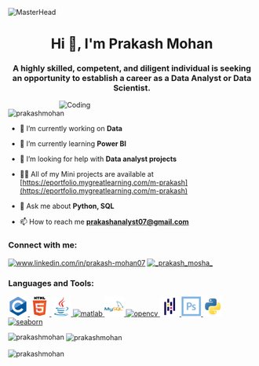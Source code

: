 ![MasterHead](https://storage.googleapis.com/gweb-cloudblog-publish/original_images/DataAnalytics.gif)
<h1 align="center">Hi 👋, I'm Prakash Mohan</h1>
<h3 align="center">A highly skilled, competent, and diligent individual is seeking an opportunity to establish a career as a Data Analyst or Data Scientist.</h3>
<img align="right" alt="Coding" width="400" src="https://tophinhanh.com/wp-content/uploads/2021/12/hinh-lofi-tam-trang-tuyet-dep.gif">

<p align="left"> <img src="https://komarev.com/ghpvc/?username=prakashmohan&label=Profile%20views&color=0e75b6&style=flat" alt="prakashmohan" /> </p>

- 🔭 I’m currently working on **Data**

- 🌱 I’m currently learning **Power BI**

- 🤝 I’m looking for help with **Data analyst projects**

- 👨‍💻 All of my Mini projects are available at [https://eportfolio.mygreatlearning.com/m-prakash](https://eportfolio.mygreatlearning.com/m-prakash)

- 💬 Ask me about **Python, SQL**

- 📫 How to reach me **prakashanalyst07@gmail.com**

<h3 align="left">Connect with me:</h3>
<p align="left">
<a href="https://linkedin.com/in/www.linkedin.com/in/prakash-mohan07" target="blank"><img align="center" src="https://raw.githubusercontent.com/rahuldkjain/github-profile-readme-generator/master/src/images/icons/Social/linked-in-alt.svg" alt="www.linkedin.com/in/prakash-mohan07" height="30" width="40" /></a>
<a href="https://instagram.com/_prakash_mosha_" target="blank"><img align="center" src="https://raw.githubusercontent.com/rahuldkjain/github-profile-readme-generator/master/src/images/icons/Social/instagram.svg" alt="_prakash_mosha_" height="30" width="40" /></a>
</p>

<h3 align="left">Languages and Tools:</h3>
<p align="left"> <a href="https://www.cprogramming.com/" target="_blank" rel="noreferrer"> <img src="https://raw.githubusercontent.com/devicons/devicon/master/icons/c/c-original.svg" alt="c" width="40" height="40"/> </a> <a href="https://www.w3.org/html/" target="_blank" rel="noreferrer"> <img src="https://raw.githubusercontent.com/devicons/devicon/master/icons/html5/html5-original-wordmark.svg" alt="html5" width="40" height="40"/> </a> <a href="https://www.java.com" target="_blank" rel="noreferrer"> <img src="https://raw.githubusercontent.com/devicons/devicon/master/icons/java/java-original.svg" alt="java" width="40" height="40"/> </a> <a href="https://www.mathworks.com/" target="_blank" rel="noreferrer"> <img src="https://upload.wikimedia.org/wikipedia/commons/2/21/Matlab_Logo.png" alt="matlab" width="40" height="40"/> </a> <a href="https://www.mysql.com/" target="_blank" rel="noreferrer"> <img src="https://raw.githubusercontent.com/devicons/devicon/master/icons/mysql/mysql-original-wordmark.svg" alt="mysql" width="40" height="40"/> </a> <a href="https://opencv.org/" target="_blank" rel="noreferrer"> <img src="https://www.vectorlogo.zone/logos/opencv/opencv-icon.svg" alt="opencv" width="40" height="40"/> </a> <a href="https://pandas.pydata.org/" target="_blank" rel="noreferrer"> <img src="https://raw.githubusercontent.com/devicons/devicon/2ae2a900d2f041da66e950e4d48052658d850630/icons/pandas/pandas-original.svg" alt="pandas" width="40" height="40"/> </a> <a href="https://www.photoshop.com/en" target="_blank" rel="noreferrer"> <img src="https://raw.githubusercontent.com/devicons/devicon/master/icons/photoshop/photoshop-line.svg" alt="photoshop" width="40" height="40"/> </a> <a href="https://www.python.org" target="_blank" rel="noreferrer"> <img src="https://raw.githubusercontent.com/devicons/devicon/master/icons/python/python-original.svg" alt="python" width="40" height="40"/> </a> <a href="https://seaborn.pydata.org/" target="_blank" rel="noreferrer"> <img src="https://seaborn.pydata.org/_images/logo-mark-lightbg.svg" alt="seaborn" width="40" height="40"/> </a> </p>

<p><img align="left" src="https://github-readme-stats.vercel.app/api/top-langs?username=prakashmohan&show_icons=true&locale=en&layout=compact" alt="prakashmohan" /></p>

<p>&nbsp;<img align="center" src="https://github-readme-stats.vercel.app/api?username=prakashmohan&show_icons=true&locale=en" alt="prakashmohan" /></p>

<p><img align="center" src="https://github-readme-streak-stats.herokuapp.com/?user=prakashmohan&" alt="prakashmohan" /></p>
